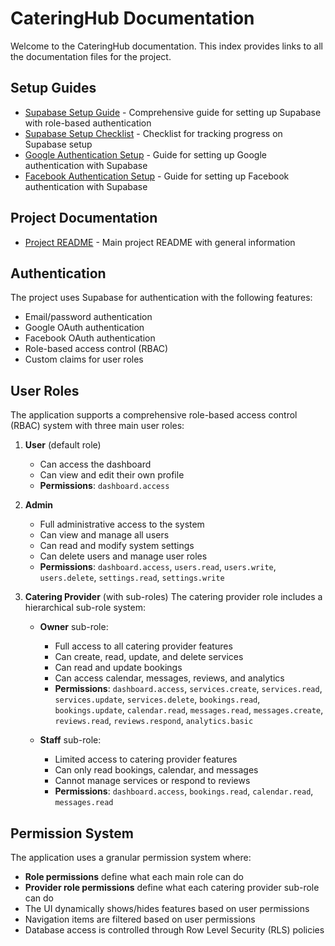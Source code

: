 # CateringHub Documentation

Welcome to the CateringHub documentation. This index provides links to all the documentation files for the project.

## Setup Guides

- [Supabase Setup Guide](./supabase-setup.md) - Comprehensive guide for setting up Supabase with role-based authentication
- [Supabase Setup Checklist](./supabase-setup-checklist.md) - Checklist for tracking progress on Supabase setup
- [Google Authentication Setup](./google-auth-setup.md) - Guide for setting up Google authentication with Supabase
- [Facebook Authentication Setup](./facebook-auth-setup.md) - Guide for setting up Facebook authentication with Supabase

## Project Documentation

- [Project README](./project-readme.md) - Main project README with general information

## Authentication

The project uses Supabase for authentication with the following features:

- Email/password authentication
- Google OAuth authentication
- Facebook OAuth authentication
- Role-based access control (RBAC)
- Custom claims for user roles

## User Roles

The application supports a comprehensive role-based access control (RBAC) system with three main user roles:

1. **User** (default role)
   - Can access the dashboard
   - Can view and edit their own profile
   - **Permissions**: `dashboard.access`

2. **Admin**
   - Full administrative access to the system
   - Can view and manage all users
   - Can read and modify system settings
   - Can delete users and manage user roles
   - **Permissions**: `dashboard.access`, `users.read`, `users.write`, `users.delete`, `settings.read`, `settings.write`

3. **Catering Provider** (with sub-roles)
   The catering provider role includes a hierarchical sub-role system:

   - **Owner** sub-role:
     - Full access to all catering provider features
     - Can create, read, update, and delete services
     - Can read and update bookings
     - Can access calendar, messages, reviews, and analytics
     - **Permissions**: `dashboard.access`, `services.create`, `services.read`, `services.update`, `services.delete`, `bookings.read`, `bookings.update`, `calendar.read`, `messages.read`, `messages.create`, `reviews.read`, `reviews.respond`, `analytics.basic`

   - **Staff** sub-role:
     - Limited access to catering provider features
     - Can only read bookings, calendar, and messages
     - Cannot manage services or respond to reviews
     - **Permissions**: `dashboard.access`, `bookings.read`, `calendar.read`, `messages.read`

## Permission System

The application uses a granular permission system where:
- **Role permissions** define what each main role can do
- **Provider role permissions** define what each catering provider sub-role can do
- The UI dynamically shows/hides features based on user permissions
- Navigation items are filtered based on user permissions
- Database access is controlled through Row Level Security (RLS) policies
